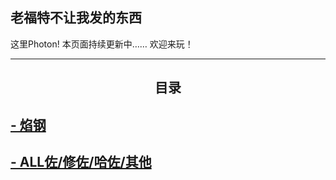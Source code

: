 ## 老福特不让我发的东西
这里Photon!
本页面持续更新中……
欢迎来玩！


---
## <center> 目录 </center>
## [- 焰钢](https://thisisphoton.github.io/Stories-of-RoyEd/royed.html)
## [- ALL佐/修佐/哈佐/其他](https://thisisphoton.github.io/Stories-of-RoyEd/AllRoy.html)
